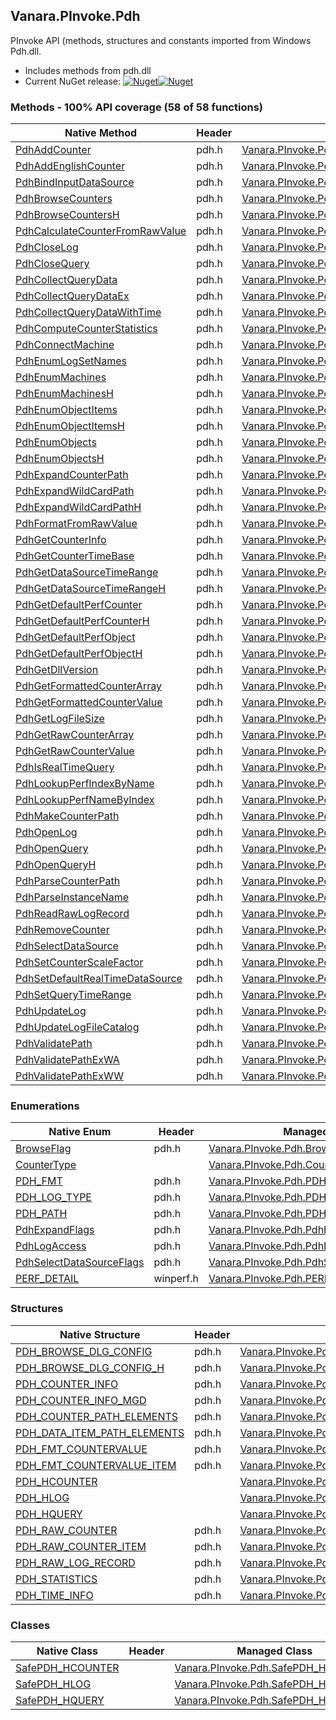 ## Vanara.PInvoke.Pdh  
PInvoke API (methods, structures and constants imported from Windows Pdh.dll.

- Includes methods from pdh.dll  
- Current NuGet release: [![Nuget](https://img.shields.io/nuget/v/Vanara.PInvoke.Pdh?logo=nuget&style=flat-square)![Nuget](https://img.shields.io/nuget/dt/Vanara.PInvoke.Pdh?label=%20&style=flat-square)](https://www.nuget.org/packages/Vanara.PInvoke.Pdh)  
### Methods - 100% API coverage (58 of 58 functions)  
Native Method | Header | Managed Method  
--- | --- | ---  
[PdhAddCounter](https://www.google.com/search?num=5&q=PdhAddCounterA+site%3Alearn.microsoft.com) | pdh.h | [Vanara.PInvoke.Pdh.PdhAddCounter](https://github.com/dahall/Vanara/search?l=C%23&q=PdhAddCounter)  
[PdhAddEnglishCounter](https://www.google.com/search?num=5&q=PdhAddEnglishCounterA+site%3Alearn.microsoft.com) | pdh.h | [Vanara.PInvoke.Pdh.PdhAddEnglishCounter](https://github.com/dahall/Vanara/search?l=C%23&q=PdhAddEnglishCounter)  
[PdhBindInputDataSource](https://www.google.com/search?num=5&q=PdhBindInputDataSourceA+site%3Alearn.microsoft.com) | pdh.h | [Vanara.PInvoke.Pdh.PdhBindInputDataSource](https://github.com/dahall/Vanara/search?l=C%23&q=PdhBindInputDataSource)  
[PdhBrowseCounters](https://www.google.com/search?num=5&q=PdhBrowseCountersA+site%3Alearn.microsoft.com) | pdh.h | [Vanara.PInvoke.Pdh.PdhBrowseCounters](https://github.com/dahall/Vanara/search?l=C%23&q=PdhBrowseCounters)  
[PdhBrowseCountersH](https://www.google.com/search?num=5&q=PdhBrowseCountersHA+site%3Alearn.microsoft.com) | pdh.h | [Vanara.PInvoke.Pdh.PdhBrowseCountersH](https://github.com/dahall/Vanara/search?l=C%23&q=PdhBrowseCountersH)  
[PdhCalculateCounterFromRawValue](https://www.google.com/search?num=5&q=PdhCalculateCounterFromRawValue+site%3Alearn.microsoft.com) | pdh.h | [Vanara.PInvoke.Pdh.PdhCalculateCounterFromRawValue](https://github.com/dahall/Vanara/search?l=C%23&q=PdhCalculateCounterFromRawValue)  
[PdhCloseLog](https://www.google.com/search?num=5&q=PdhCloseLog+site%3Alearn.microsoft.com) | pdh.h | [Vanara.PInvoke.Pdh.PdhCloseLog](https://github.com/dahall/Vanara/search?l=C%23&q=PdhCloseLog)  
[PdhCloseQuery](https://www.google.com/search?num=5&q=PdhCloseQuery+site%3Alearn.microsoft.com) | pdh.h | [Vanara.PInvoke.Pdh.PdhCloseQuery](https://github.com/dahall/Vanara/search?l=C%23&q=PdhCloseQuery)  
[PdhCollectQueryData](https://www.google.com/search?num=5&q=PdhCollectQueryData+site%3Alearn.microsoft.com) | pdh.h | [Vanara.PInvoke.Pdh.PdhCollectQueryData](https://github.com/dahall/Vanara/search?l=C%23&q=PdhCollectQueryData)  
[PdhCollectQueryDataEx](https://www.google.com/search?num=5&q=PdhCollectQueryDataEx+site%3Alearn.microsoft.com) | pdh.h | [Vanara.PInvoke.Pdh.PdhCollectQueryDataEx](https://github.com/dahall/Vanara/search?l=C%23&q=PdhCollectQueryDataEx)  
[PdhCollectQueryDataWithTime](https://www.google.com/search?num=5&q=PdhCollectQueryDataWithTime+site%3Alearn.microsoft.com) | pdh.h | [Vanara.PInvoke.Pdh.PdhCollectQueryDataWithTime](https://github.com/dahall/Vanara/search?l=C%23&q=PdhCollectQueryDataWithTime)  
[PdhComputeCounterStatistics](https://www.google.com/search?num=5&q=PdhComputeCounterStatistics+site%3Alearn.microsoft.com) | pdh.h | [Vanara.PInvoke.Pdh.PdhComputeCounterStatistics](https://github.com/dahall/Vanara/search?l=C%23&q=PdhComputeCounterStatistics)  
[PdhConnectMachine](https://www.google.com/search?num=5&q=PdhConnectMachineA+site%3Alearn.microsoft.com) | pdh.h | [Vanara.PInvoke.Pdh.PdhConnectMachine](https://github.com/dahall/Vanara/search?l=C%23&q=PdhConnectMachine)  
[PdhEnumLogSetNames](https://www.google.com/search?num=5&q=PdhEnumLogSetNamesA+site%3Alearn.microsoft.com) | pdh.h | [Vanara.PInvoke.Pdh.PdhEnumLogSetNames](https://github.com/dahall/Vanara/search?l=C%23&q=PdhEnumLogSetNames)  
[PdhEnumMachines](https://www.google.com/search?num=5&q=PdhEnumMachinesA+site%3Alearn.microsoft.com) | pdh.h | [Vanara.PInvoke.Pdh.PdhEnumMachines](https://github.com/dahall/Vanara/search?l=C%23&q=PdhEnumMachines)  
[PdhEnumMachinesH](https://www.google.com/search?num=5&q=PdhEnumMachinesHA+site%3Alearn.microsoft.com) | pdh.h | [Vanara.PInvoke.Pdh.PdhEnumMachinesH](https://github.com/dahall/Vanara/search?l=C%23&q=PdhEnumMachinesH)  
[PdhEnumObjectItems](https://www.google.com/search?num=5&q=PdhEnumObjectItemsA+site%3Alearn.microsoft.com) | pdh.h | [Vanara.PInvoke.Pdh.PdhEnumObjectItems](https://github.com/dahall/Vanara/search?l=C%23&q=PdhEnumObjectItems)  
[PdhEnumObjectItemsH](https://www.google.com/search?num=5&q=PdhEnumObjectItemsHA+site%3Alearn.microsoft.com) | pdh.h | [Vanara.PInvoke.Pdh.PdhEnumObjectItemsH](https://github.com/dahall/Vanara/search?l=C%23&q=PdhEnumObjectItemsH)  
[PdhEnumObjects](https://www.google.com/search?num=5&q=PdhEnumObjectsA+site%3Alearn.microsoft.com) | pdh.h | [Vanara.PInvoke.Pdh.PdhEnumObjects](https://github.com/dahall/Vanara/search?l=C%23&q=PdhEnumObjects)  
[PdhEnumObjectsH](https://www.google.com/search?num=5&q=PdhEnumObjectsHA+site%3Alearn.microsoft.com) | pdh.h | [Vanara.PInvoke.Pdh.PdhEnumObjectsH](https://github.com/dahall/Vanara/search?l=C%23&q=PdhEnumObjectsH)  
[PdhExpandCounterPath](https://www.google.com/search?num=5&q=PdhExpandCounterPathA+site%3Alearn.microsoft.com) | pdh.h | [Vanara.PInvoke.Pdh.PdhExpandCounterPath](https://github.com/dahall/Vanara/search?l=C%23&q=PdhExpandCounterPath)  
[PdhExpandWildCardPath](https://www.google.com/search?num=5&q=PdhExpandWildCardPathA+site%3Alearn.microsoft.com) | pdh.h | [Vanara.PInvoke.Pdh.PdhExpandWildCardPath](https://github.com/dahall/Vanara/search?l=C%23&q=PdhExpandWildCardPath)  
[PdhExpandWildCardPathH](https://www.google.com/search?num=5&q=PdhExpandWildCardPathHA+site%3Alearn.microsoft.com) | pdh.h | [Vanara.PInvoke.Pdh.PdhExpandWildCardPathH](https://github.com/dahall/Vanara/search?l=C%23&q=PdhExpandWildCardPathH)  
[PdhFormatFromRawValue](https://www.google.com/search?num=5&q=PdhFormatFromRawValue+site%3Alearn.microsoft.com) | pdh.h | [Vanara.PInvoke.Pdh.PdhFormatFromRawValue](https://github.com/dahall/Vanara/search?l=C%23&q=PdhFormatFromRawValue)  
[PdhGetCounterInfo](https://www.google.com/search?num=5&q=PdhGetCounterInfoA+site%3Alearn.microsoft.com) | pdh.h | [Vanara.PInvoke.Pdh.PdhGetCounterInfo](https://github.com/dahall/Vanara/search?l=C%23&q=PdhGetCounterInfo)  
[PdhGetCounterTimeBase](https://www.google.com/search?num=5&q=PdhGetCounterTimeBase+site%3Alearn.microsoft.com) | pdh.h | [Vanara.PInvoke.Pdh.PdhGetCounterTimeBase](https://github.com/dahall/Vanara/search?l=C%23&q=PdhGetCounterTimeBase)  
[PdhGetDataSourceTimeRange](https://www.google.com/search?num=5&q=PdhGetDataSourceTimeRangeA+site%3Alearn.microsoft.com) | pdh.h | [Vanara.PInvoke.Pdh.PdhGetDataSourceTimeRange](https://github.com/dahall/Vanara/search?l=C%23&q=PdhGetDataSourceTimeRange)  
[PdhGetDataSourceTimeRangeH](https://www.google.com/search?num=5&q=PdhGetDataSourceTimeRangeH+site%3Alearn.microsoft.com) | pdh.h | [Vanara.PInvoke.Pdh.PdhGetDataSourceTimeRangeH](https://github.com/dahall/Vanara/search?l=C%23&q=PdhGetDataSourceTimeRangeH)  
[PdhGetDefaultPerfCounter](https://www.google.com/search?num=5&q=PdhGetDefaultPerfCounterA+site%3Alearn.microsoft.com) | pdh.h | [Vanara.PInvoke.Pdh.PdhGetDefaultPerfCounter](https://github.com/dahall/Vanara/search?l=C%23&q=PdhGetDefaultPerfCounter)  
[PdhGetDefaultPerfCounterH](https://www.google.com/search?num=5&q=PdhGetDefaultPerfCounterHA+site%3Alearn.microsoft.com) | pdh.h | [Vanara.PInvoke.Pdh.PdhGetDefaultPerfCounterH](https://github.com/dahall/Vanara/search?l=C%23&q=PdhGetDefaultPerfCounterH)  
[PdhGetDefaultPerfObject](https://www.google.com/search?num=5&q=PdhGetDefaultPerfObjectA+site%3Alearn.microsoft.com) | pdh.h | [Vanara.PInvoke.Pdh.PdhGetDefaultPerfObject](https://github.com/dahall/Vanara/search?l=C%23&q=PdhGetDefaultPerfObject)  
[PdhGetDefaultPerfObjectH](https://www.google.com/search?num=5&q=PdhGetDefaultPerfObjectHA+site%3Alearn.microsoft.com) | pdh.h | [Vanara.PInvoke.Pdh.PdhGetDefaultPerfObjectH](https://github.com/dahall/Vanara/search?l=C%23&q=PdhGetDefaultPerfObjectH)  
[PdhGetDllVersion](https://www.google.com/search?num=5&q=PdhGetDllVersion+site%3Alearn.microsoft.com) | pdh.h | [Vanara.PInvoke.Pdh.PdhGetDllVersion](https://github.com/dahall/Vanara/search?l=C%23&q=PdhGetDllVersion)  
[PdhGetFormattedCounterArray](https://www.google.com/search?num=5&q=PdhGetFormattedCounterArrayA+site%3Alearn.microsoft.com) | pdh.h | [Vanara.PInvoke.Pdh.PdhGetFormattedCounterArray](https://github.com/dahall/Vanara/search?l=C%23&q=PdhGetFormattedCounterArray)  
[PdhGetFormattedCounterValue](https://www.google.com/search?num=5&q=PdhGetFormattedCounterValue+site%3Alearn.microsoft.com) | pdh.h | [Vanara.PInvoke.Pdh.PdhGetFormattedCounterValue](https://github.com/dahall/Vanara/search?l=C%23&q=PdhGetFormattedCounterValue)  
[PdhGetLogFileSize](https://www.google.com/search?num=5&q=PdhGetLogFileSize+site%3Alearn.microsoft.com) | pdh.h | [Vanara.PInvoke.Pdh.PdhGetLogFileSize](https://github.com/dahall/Vanara/search?l=C%23&q=PdhGetLogFileSize)  
[PdhGetRawCounterArray](https://www.google.com/search?num=5&q=PdhGetRawCounterArrayA+site%3Alearn.microsoft.com) | pdh.h | [Vanara.PInvoke.Pdh.PdhGetRawCounterArray](https://github.com/dahall/Vanara/search?l=C%23&q=PdhGetRawCounterArray)  
[PdhGetRawCounterValue](https://www.google.com/search?num=5&q=PdhGetRawCounterValue+site%3Alearn.microsoft.com) | pdh.h | [Vanara.PInvoke.Pdh.PdhGetRawCounterValue](https://github.com/dahall/Vanara/search?l=C%23&q=PdhGetRawCounterValue)  
[PdhIsRealTimeQuery](https://www.google.com/search?num=5&q=PdhIsRealTimeQuery+site%3Alearn.microsoft.com) | pdh.h | [Vanara.PInvoke.Pdh.PdhIsRealTimeQuery](https://github.com/dahall/Vanara/search?l=C%23&q=PdhIsRealTimeQuery)  
[PdhLookupPerfIndexByName](https://www.google.com/search?num=5&q=PdhLookupPerfIndexByNameA+site%3Alearn.microsoft.com) | pdh.h | [Vanara.PInvoke.Pdh.PdhLookupPerfIndexByName](https://github.com/dahall/Vanara/search?l=C%23&q=PdhLookupPerfIndexByName)  
[PdhLookupPerfNameByIndex](https://www.google.com/search?num=5&q=PdhLookupPerfNameByIndexA+site%3Alearn.microsoft.com) | pdh.h | [Vanara.PInvoke.Pdh.PdhLookupPerfNameByIndex](https://github.com/dahall/Vanara/search?l=C%23&q=PdhLookupPerfNameByIndex)  
[PdhMakeCounterPath](https://www.google.com/search?num=5&q=PdhMakeCounterPathA+site%3Alearn.microsoft.com) | pdh.h | [Vanara.PInvoke.Pdh.PdhMakeCounterPath](https://github.com/dahall/Vanara/search?l=C%23&q=PdhMakeCounterPath)  
[PdhOpenLog](https://www.google.com/search?num=5&q=PdhOpenLogA+site%3Alearn.microsoft.com) | pdh.h | [Vanara.PInvoke.Pdh.PdhOpenLog](https://github.com/dahall/Vanara/search?l=C%23&q=PdhOpenLog)  
[PdhOpenQuery](https://www.google.com/search?num=5&q=PdhOpenQuery+site%3Alearn.microsoft.com) | pdh.h | [Vanara.PInvoke.Pdh.PdhOpenQuery](https://github.com/dahall/Vanara/search?l=C%23&q=PdhOpenQuery)  
[PdhOpenQueryH](https://www.google.com/search?num=5&q=PdhOpenQueryH+site%3Alearn.microsoft.com) | pdh.h | [Vanara.PInvoke.Pdh.PdhOpenQueryH](https://github.com/dahall/Vanara/search?l=C%23&q=PdhOpenQueryH)  
[PdhParseCounterPath](https://www.google.com/search?num=5&q=PdhParseCounterPathA+site%3Alearn.microsoft.com) | pdh.h | [Vanara.PInvoke.Pdh.PdhParseCounterPath](https://github.com/dahall/Vanara/search?l=C%23&q=PdhParseCounterPath)  
[PdhParseInstanceName](https://www.google.com/search?num=5&q=PdhParseInstanceNameA+site%3Alearn.microsoft.com) | pdh.h | [Vanara.PInvoke.Pdh.PdhParseInstanceName](https://github.com/dahall/Vanara/search?l=C%23&q=PdhParseInstanceName)  
[PdhReadRawLogRecord](https://www.google.com/search?num=5&q=PdhReadRawLogRecord+site%3Alearn.microsoft.com) | pdh.h | [Vanara.PInvoke.Pdh.PdhReadRawLogRecord](https://github.com/dahall/Vanara/search?l=C%23&q=PdhReadRawLogRecord)  
[PdhRemoveCounter](https://www.google.com/search?num=5&q=PdhRemoveCounter+site%3Alearn.microsoft.com) | pdh.h | [Vanara.PInvoke.Pdh.PdhRemoveCounter](https://github.com/dahall/Vanara/search?l=C%23&q=PdhRemoveCounter)  
[PdhSelectDataSource](https://www.google.com/search?num=5&q=PdhSelectDataSourceA+site%3Alearn.microsoft.com) | pdh.h | [Vanara.PInvoke.Pdh.PdhSelectDataSource](https://github.com/dahall/Vanara/search?l=C%23&q=PdhSelectDataSource)  
[PdhSetCounterScaleFactor](https://www.google.com/search?num=5&q=PdhSetCounterScaleFactor+site%3Alearn.microsoft.com) | pdh.h | [Vanara.PInvoke.Pdh.PdhSetCounterScaleFactor](https://github.com/dahall/Vanara/search?l=C%23&q=PdhSetCounterScaleFactor)  
[PdhSetDefaultRealTimeDataSource](https://www.google.com/search?num=5&q=PdhSetDefaultRealTimeDataSource+site%3Alearn.microsoft.com) | pdh.h | [Vanara.PInvoke.Pdh.PdhSetDefaultRealTimeDataSource](https://github.com/dahall/Vanara/search?l=C%23&q=PdhSetDefaultRealTimeDataSource)  
[PdhSetQueryTimeRange](https://www.google.com/search?num=5&q=PdhSetQueryTimeRange+site%3Alearn.microsoft.com) | pdh.h | [Vanara.PInvoke.Pdh.PdhSetQueryTimeRange](https://github.com/dahall/Vanara/search?l=C%23&q=PdhSetQueryTimeRange)  
[PdhUpdateLog](https://www.google.com/search?num=5&q=PdhUpdateLogA+site%3Alearn.microsoft.com) | pdh.h | [Vanara.PInvoke.Pdh.PdhUpdateLog](https://github.com/dahall/Vanara/search?l=C%23&q=PdhUpdateLog)  
[PdhUpdateLogFileCatalog](https://www.google.com/search?num=5&q=PdhUpdateLogFileCatalog+site%3Alearn.microsoft.com) | pdh.h | [Vanara.PInvoke.Pdh.PdhUpdateLogFileCatalog](https://github.com/dahall/Vanara/search?l=C%23&q=PdhUpdateLogFileCatalog)  
[PdhValidatePath](https://www.google.com/search?num=5&q=PdhValidatePathA+site%3Alearn.microsoft.com) | pdh.h | [Vanara.PInvoke.Pdh.PdhValidatePath](https://github.com/dahall/Vanara/search?l=C%23&q=PdhValidatePath)  
[PdhValidatePathExWA](https://www.google.com/search?num=5&q=PdhValidatePathExWA+site%3Alearn.microsoft.com) | pdh.h | [Vanara.PInvoke.Pdh.PdhValidatePathExW](https://github.com/dahall/Vanara/search?l=C%23&q=PdhValidatePathExW)  
[PdhValidatePathExWW](https://www.google.com/search?num=5&q=PdhValidatePathExWW+site%3Alearn.microsoft.com) | pdh.h | [Vanara.PInvoke.Pdh.PdhValidatePathExW](https://github.com/dahall/Vanara/search?l=C%23&q=PdhValidatePathExW)  
### Enumerations  
Native Enum | Header | Managed Enum  
--- | --- | ---  
[BrowseFlag](https://www.google.com/search?num=5&q=BrowseFlag+site%3Alearn.microsoft.com) | pdh.h | [Vanara.PInvoke.Pdh.BrowseFlag](https://github.com/dahall/Vanara/search?l=C%23&q=BrowseFlag)  
[CounterType](https://www.google.com/search?num=5&q=CounterType+site%3Alearn.microsoft.com) |  | [Vanara.PInvoke.Pdh.CounterType](https://github.com/dahall/Vanara/search?l=C%23&q=CounterType)  
[PDH_FMT](https://www.google.com/search?num=5&q=PDH_FMT+site%3Alearn.microsoft.com) | pdh.h | [Vanara.PInvoke.Pdh.PDH_FMT](https://github.com/dahall/Vanara/search?l=C%23&q=PDH_FMT)  
[PDH_LOG_TYPE](https://www.google.com/search?num=5&q=PDH_LOG_TYPE+site%3Alearn.microsoft.com) | pdh.h | [Vanara.PInvoke.Pdh.PDH_LOG_TYPE](https://github.com/dahall/Vanara/search?l=C%23&q=PDH_LOG_TYPE)  
[PDH_PATH](https://www.google.com/search?num=5&q=PDH_PATH+site%3Alearn.microsoft.com) | pdh.h | [Vanara.PInvoke.Pdh.PDH_PATH](https://github.com/dahall/Vanara/search?l=C%23&q=PDH_PATH)  
[PdhExpandFlags](https://www.google.com/search?num=5&q=PdhExpandFlags+site%3Alearn.microsoft.com) | pdh.h | [Vanara.PInvoke.Pdh.PdhExpandFlags](https://github.com/dahall/Vanara/search?l=C%23&q=PdhExpandFlags)  
[PdhLogAccess](https://www.google.com/search?num=5&q=PdhLogAccess+site%3Alearn.microsoft.com) | pdh.h | [Vanara.PInvoke.Pdh.PdhLogAccess](https://github.com/dahall/Vanara/search?l=C%23&q=PdhLogAccess)  
[PdhSelectDataSourceFlags](https://www.google.com/search?num=5&q=PdhSelectDataSourceFlags+site%3Alearn.microsoft.com) | pdh.h | [Vanara.PInvoke.Pdh.PdhSelectDataSourceFlags](https://github.com/dahall/Vanara/search?l=C%23&q=PdhSelectDataSourceFlags)  
[PERF_DETAIL](https://www.google.com/search?num=5&q=PERF_DETAIL+site%3Alearn.microsoft.com) | winperf.h | [Vanara.PInvoke.Pdh.PERF_DETAIL](https://github.com/dahall/Vanara/search?l=C%23&q=PERF_DETAIL)  
### Structures  
Native Structure | Header | Managed Structure  
--- | --- | ---  
[PDH_BROWSE_DLG_CONFIG](https://www.google.com/search?num=5&q=PDH_BROWSE_DLG_CONFIG+site%3Alearn.microsoft.com) | pdh.h | [Vanara.PInvoke.Pdh.PDH_BROWSE_DLG_CONFIG](https://github.com/dahall/Vanara/search?l=C%23&q=PDH_BROWSE_DLG_CONFIG)  
[PDH_BROWSE_DLG_CONFIG_H](https://www.google.com/search?num=5&q=PDH_BROWSE_DLG_CONFIG_H+site%3Alearn.microsoft.com) | pdh.h | [Vanara.PInvoke.Pdh.PDH_BROWSE_DLG_CONFIG_H](https://github.com/dahall/Vanara/search?l=C%23&q=PDH_BROWSE_DLG_CONFIG_H)  
[PDH_COUNTER_INFO](https://www.google.com/search?num=5&q=PDH_COUNTER_INFO+site%3Alearn.microsoft.com) | pdh.h | [Vanara.PInvoke.Pdh.PDH_COUNTER_INFO](https://github.com/dahall/Vanara/search?l=C%23&q=PDH_COUNTER_INFO)  
[PDH_COUNTER_INFO_MGD](https://www.google.com/search?num=5&q=PDH_COUNTER_INFO_MGD+site%3Alearn.microsoft.com) | pdh.h | [Vanara.PInvoke.Pdh.PDH_COUNTER_INFO_MGD](https://github.com/dahall/Vanara/search?l=C%23&q=PDH_COUNTER_INFO_MGD)  
[PDH_COUNTER_PATH_ELEMENTS](https://www.google.com/search?num=5&q=PDH_COUNTER_PATH_ELEMENTS+site%3Alearn.microsoft.com) | pdh.h | [Vanara.PInvoke.Pdh.PDH_COUNTER_PATH_ELEMENTS](https://github.com/dahall/Vanara/search?l=C%23&q=PDH_COUNTER_PATH_ELEMENTS)  
[PDH_DATA_ITEM_PATH_ELEMENTS](https://www.google.com/search?num=5&q=PDH_DATA_ITEM_PATH_ELEMENTS+site%3Alearn.microsoft.com) | pdh.h | [Vanara.PInvoke.Pdh.PDH_DATA_ITEM_PATH_ELEMENTS](https://github.com/dahall/Vanara/search?l=C%23&q=PDH_DATA_ITEM_PATH_ELEMENTS)  
[PDH_FMT_COUNTERVALUE](https://www.google.com/search?num=5&q=PDH_FMT_COUNTERVALUE+site%3Alearn.microsoft.com) | pdh.h | [Vanara.PInvoke.Pdh.PDH_FMT_COUNTERVALUE](https://github.com/dahall/Vanara/search?l=C%23&q=PDH_FMT_COUNTERVALUE)  
[PDH_FMT_COUNTERVALUE_ITEM](https://www.google.com/search?num=5&q=PDH_FMT_COUNTERVALUE_ITEM+site%3Alearn.microsoft.com) | pdh.h | [Vanara.PInvoke.Pdh.PDH_FMT_COUNTERVALUE_ITEM](https://github.com/dahall/Vanara/search?l=C%23&q=PDH_FMT_COUNTERVALUE_ITEM)  
[PDH_HCOUNTER](https://www.google.com/search?num=5&q=PDH_HCOUNTER+site%3Alearn.microsoft.com) |  | [Vanara.PInvoke.Pdh.PDH_HCOUNTER](https://github.com/dahall/Vanara/search?l=C%23&q=PDH_HCOUNTER)  
[PDH_HLOG](https://www.google.com/search?num=5&q=PDH_HLOG+site%3Alearn.microsoft.com) |  | [Vanara.PInvoke.Pdh.PDH_HLOG](https://github.com/dahall/Vanara/search?l=C%23&q=PDH_HLOG)  
[PDH_HQUERY](https://www.google.com/search?num=5&q=PDH_HQUERY+site%3Alearn.microsoft.com) |  | [Vanara.PInvoke.Pdh.PDH_HQUERY](https://github.com/dahall/Vanara/search?l=C%23&q=PDH_HQUERY)  
[PDH_RAW_COUNTER](https://www.google.com/search?num=5&q=PDH_RAW_COUNTER+site%3Alearn.microsoft.com) | pdh.h | [Vanara.PInvoke.Pdh.PDH_RAW_COUNTER](https://github.com/dahall/Vanara/search?l=C%23&q=PDH_RAW_COUNTER)  
[PDH_RAW_COUNTER_ITEM](https://www.google.com/search?num=5&q=PDH_RAW_COUNTER_ITEM+site%3Alearn.microsoft.com) | pdh.h | [Vanara.PInvoke.Pdh.PDH_RAW_COUNTER_ITEM](https://github.com/dahall/Vanara/search?l=C%23&q=PDH_RAW_COUNTER_ITEM)  
[PDH_RAW_LOG_RECORD](https://www.google.com/search?num=5&q=PDH_RAW_LOG_RECORD+site%3Alearn.microsoft.com) | pdh.h | [Vanara.PInvoke.Pdh.PDH_RAW_LOG_RECORD](https://github.com/dahall/Vanara/search?l=C%23&q=PDH_RAW_LOG_RECORD)  
[PDH_STATISTICS](https://www.google.com/search?num=5&q=PDH_STATISTICS+site%3Alearn.microsoft.com) | pdh.h | [Vanara.PInvoke.Pdh.PDH_STATISTICS](https://github.com/dahall/Vanara/search?l=C%23&q=PDH_STATISTICS)  
[PDH_TIME_INFO](https://www.google.com/search?num=5&q=PDH_TIME_INFO+site%3Alearn.microsoft.com) | pdh.h | [Vanara.PInvoke.Pdh.PDH_TIME_INFO](https://github.com/dahall/Vanara/search?l=C%23&q=PDH_TIME_INFO)  
### Classes  
Native Class | Header | Managed Class  
--- | --- | ---  
[SafePDH_HCOUNTER](https://www.google.com/search?num=5&q=SafePDH_HCOUNTER+site%3Alearn.microsoft.com) |  | [Vanara.PInvoke.Pdh.SafePDH_HCOUNTER](https://github.com/dahall/Vanara/search?l=C%23&q=SafePDH_HCOUNTER)  
[SafePDH_HLOG](https://www.google.com/search?num=5&q=SafePDH_HLOG+site%3Alearn.microsoft.com) |  | [Vanara.PInvoke.Pdh.SafePDH_HLOG](https://github.com/dahall/Vanara/search?l=C%23&q=SafePDH_HLOG)  
[SafePDH_HQUERY](https://www.google.com/search?num=5&q=SafePDH_HQUERY+site%3Alearn.microsoft.com) |  | [Vanara.PInvoke.Pdh.SafePDH_HQUERY](https://github.com/dahall/Vanara/search?l=C%23&q=SafePDH_HQUERY)  
